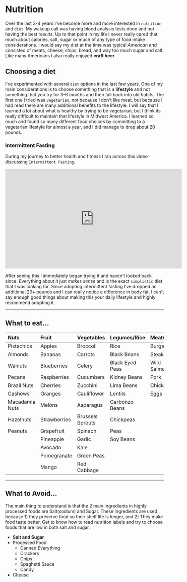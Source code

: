 # Nutrition

Over the last 3-4 years I've become more and more interested in `nutrition` and `diet`. My wakeup call was having blood analysis tests done and not having the best results. Up to that point in my life I never really cared that much about calories, salt, sugar or much of any type of food intake considerations. I would say my diet at the time was typical *American* and consisted of meats, cheese, chips, bread, and way too much sugar and salt. Like many Americans I also really enjoyed **craft beer**.

## Choosing a diet

I've experimented with several `diet` options in the last few years. One of my main considerations is to choose something that is a **lifestyle** and not something that you try for 3-6 months and then fall back into old habits. The first one I tried was `vegetarian`, not because I don't like meat, but because I had read there are many additional benefits to the lifestyle. I will say that I learned a lot about what is healthy by trying to be vegetarian, but I think its really difficult to maintain that lifestyle in Midwest America. I learned so much and found so many different food choices by committing to a vegetarian lifestyle for almost a year, and I did manage to drop about 20 pounds.

### Intermittent Fasting

During my journey to better health and fitness I ran across this video discussing `Intermittent Fasting`.

<iframe width="560" height="315" src="https://www.youtube.com/embed/U2U5KLXg6Tk" frameborder="0" allow="accelerometer; autoplay; clipboard-write; encrypted-media; gyroscope; picture-in-picture" allowfullscreen></iframe>

After seeing this I immediately began trying it and haven't looked back since. Everything about it just *makes sense* and is the exact `simplistic` diet that I was looking for. Since adopting intermittent fasting I've dropped an additional 20+ pounds and I can really notice a difference in body fat. I can't say enough good things about making this your daily lifestyle and highly recommend adopting it.

---

## What to eat...

| **Nuts** | **Fruit** | **Vegetables** | **Legumes/Rice** | **Meats** |
|:--|:--|:--|:--|:--|
| Pistachios | Apples | Broccoli | Rice | Burgers |
| Almonds | Bananas | Carrots | Black Beans | Steak |
| Walnuts | Blueberries | Celery | Black Eyed Peas | Wild Salmon |
| Pecans | Raspberries | Cucumbers | Kidney Beans | Pork |
| Brazil Nuts | Cherries | Zucchini | Lima Beans | Chicken |
| Cashews | Oranges | Cauliflower | Lentils | Eggs |
| Macadamia Nuts | Melons | Asparagus | Garbonzo Beans |  |
| Hazelnuts | Strawberries | Brussels Sprouts | Chickpeas |  |
| Peanuts | Grapefruit | Spinach | Peas |  |
|  | Pineapple | Garlic | Soy Beans |  |
|  | Avocado | Kale |  |  |
|  | Pomegranate | Green Peas |  |  |
|  | Mango | Red Cabbage |  |  |

---

## What to Avoid...

The main thing to understand is that the 2 main ingredients in highly processed foods are Salt(sodium) and Sugar. These ingredients are used because 1) they preserve food so their shelf life is longer, and 2) They make food taste better. Get to know how to read nutrition labels and try to choose foods that are low in both salt and sugar.

- **Salt and Sugar**
- Processed Food
    - Canned Everything
    - Crackers
    - Chips
    - Spaghetti Sauce
    - Candy
- Cheese